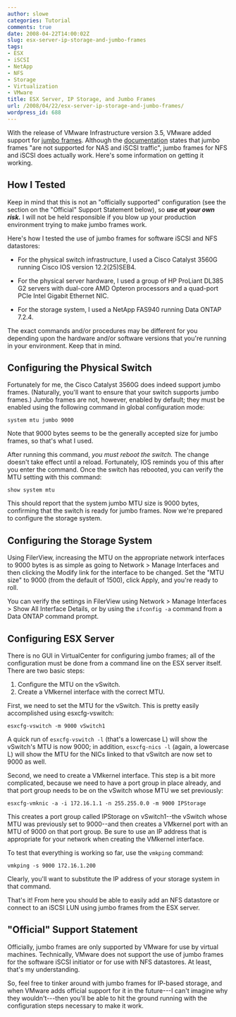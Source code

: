 ```yaml
---
author: slowe
categories: Tutorial
comments: true
date: 2008-04-22T14:00:02Z
slug: esx-server-ip-storage-and-jumbo-frames
tags:
- ESX
- iSCSI
- NetApp
- NFS
- Storage
- Virtualization
- VMware
title: ESX Server, IP Storage, and Jumbo Frames
url: /2008/04/22/esx-server-ip-storage-and-jumbo-frames/
wordpress_id: 688
---
```


With the release of VMware Infrastructure version 3.5, VMware added support for [jumbo frames](http://en.wikipedia.org/wiki/Jumbo_frame). Although the [documentation](http://www.vmware.com/support/vi3/doc/whatsnew_esx35_vc25.html) states that jumbo frames "are not supported for NAS and iSCSI traffic", jumbo frames for NFS and iSCSI does actually work. Here's some information on getting it working.

## How I Tested

Keep in mind that this is not an "officially supported" configuration (see the section on the "Official" Support Statement below), so **_use at your own risk._** I will not be held responsible if you blow up your production environment trying to make jumbo frames work.

Here's how I tested the use of jumbo frames for software iSCSI and NFS datastores:

* For the physical switch infrastructure, I used a Cisco Catalyst 3560G running Cisco IOS version 12.2(25)SEB4.

* For the physical server hardware, I used a group of HP ProLiant DL385 G2 servers with dual-core AMD Opteron processors and a quad-port PCIe Intel Gigabit Ethernet NIC.

* For the storage system, I used a NetApp FAS940 running Data ONTAP 7.2.4.

The exact commands and/or procedures may be different for you depending upon the hardware and/or software versions that you're running in your environment. Keep that in mind.

## Configuring the Physical Switch

Fortunately for me, the Cisco Catalyst 3560G does indeed support jumbo frames. (Naturally, you'll want to ensure that your switch supports jumbo frames.) Jumbo frames are not, however, enabled by default; they must be enabled using the following command in global configuration mode:

	system mtu jumbo 9000

Note that 9000 bytes seems to be the generally accepted size for jumbo frames, so that's what I used.

After running this command, _you must reboot the switch._ The change doesn't take effect until a reload. Fortunately, IOS reminds you of this after you enter the command. Once the switch has rebooted, you can verify the MTU setting with this command:

	show system mtu

This should report that the system jumbo MTU size is 9000 bytes, confirming that the switch is ready for jumbo frames. Now we're prepared to configure the storage system.

## Configuring the Storage System

Using FilerView, increasing the MTU on the appropriate network interfaces to 9000 bytes is as simple as going to Network > Manage Interfaces and then clicking the Modify link for the interface to be changed. Set the "MTU size" to 9000 (from the default of 1500), click Apply, and you're ready to roll.

You can verify the settings in FilerView using Network > Manage Interfaces > Show All Interface Details, or by using the `ifconfig -a` command from a Data ONTAP command prompt.

## Configuring ESX Server

There is no GUI in VirtualCenter for configuring jumbo frames; all of the configuration must be done from a command line on the ESX server itself. There are two basic steps:

1. Configure the MTU on the vSwitch.
2. Create a VMkernel interface with the correct MTU.

First, we need to set the MTU for the vSwitch. This is pretty easily accomplished using esxcfg-vswitch:

	esxcfg-vswitch -m 9000 vSwitch1

A quick run of `esxcfg-vswitch -l` (that's a lowercase L) will show the vSwitch's MTU is now 9000; in addition, `esxcfg-nics -l` (again, a lowercase L) will show the MTU for the NICs linked to that vSwitch are now set to 9000 as well.

Second, we need to create a VMkernel interface. This step is a bit more complicated, because we need to have a port group in place already, and that port group needs to be on the vSwitch whose MTU we set previously:

	esxcfg-vmknic -a -i 172.16.1.1 -n 255.255.0.0 -m 9000 IPStorage

This creates a port group called IPStorage on vSwitch1--the vSwitch whose MTU was previously set to 9000--and then creates a VMkernel port with an MTU of 9000 on that port group. Be sure to use an IP address that is appropriate for your network when creating the VMkernel interface.

To test that everything is working so far, use the `vmkping` command:

	vmkping -s 9000 172.16.1.200

Clearly, you'll want to substitute the IP address of your storage system in that command.

That's it! From here you should be able to easily add an NFS datastore or connect to an iSCSI LUN using jumbo frames from the ESX server.

## "Official" Support Statement

Officially, jumbo frames are only supported by VMware for use by virtual machines. Technically, VMware does not support the use of jumbo frames for the software iSCSI initiator or for use with NFS datastores. At least, that's my understanding.

So, feel free to tinker around with jumbo frames for IP-based storage, and when VMware adds official support for it in the future---I can't imagine why they wouldn't---then you'll be able to hit the ground running with the configuration steps necessary to make it work.
